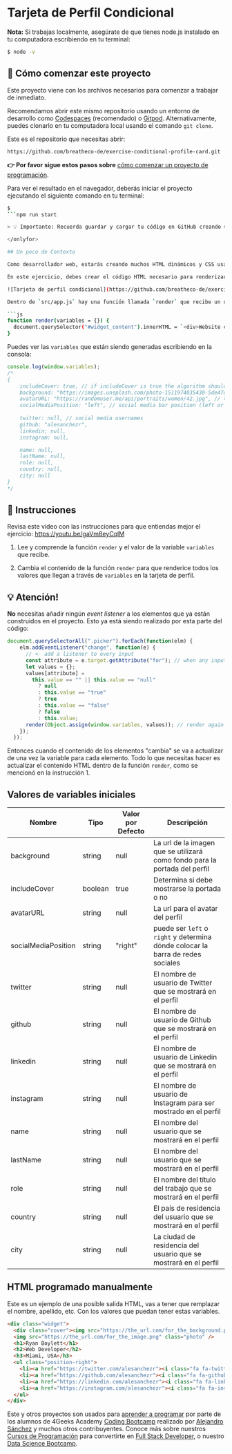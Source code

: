 <!--hide-->
# Tarjeta de Perfil Condicional
<!--endhide-->

**Nota:** Si trabajas localmente, asegúrate de que tienes node.js instalado en tu computadora escribiendo en tu terminal:

```bash
$ node -v
```

<onlyfor saas="false" withBanner="false">

## 🌱 Cómo comenzar este proyecto

Este proyecto viene con los archivos necesarios para comenzar a trabajar de inmediato.

Recomendamos abrir este mismo repositorio usando un entorno de desarrollo como [Codespaces](https://4geeks.com/es/lesson/tutorial-de-github-codespaces) (recomendado) o [Gitpod](https://4geeks.com/es/lesson/como-utilizar-gitpod). Alternativamente, puedes clonarlo en tu computadora local usando el comando `git clone`.

Este es el repositorio que necesitas abrir:

```text
https://github.com/breatheco-de/exercise-conditional-profile-card.git
```

**👉 Por favor sigue estos pasos sobre** [cómo comenzar un proyecto de programación](https://4geeks.com/es/lesson/como-comenzar-un-proyecto-de-codificacion).

Para ver el resultado en el navegador, deberás iniciar el proyecto ejecutando el siguiente comando en tu terminal:
```bash
$ 
```npm run start

> 💡 Importante: Recuerda guardar y cargar tu código en GitHub creando un nuevo repositorio, actualizando el remoto (`git remote set-url origin <your new url>`) y cargando el código en su nuevo repositorio usando los comandos `add`, `commit` y `push` desde el terminal git.

</onlyfor>

## Un poco de Contexto

Como desarrollador web, estarás creando muchos HTML dinámicos y CSS usando algoritmos de JavaScript.

En este ejercicio, debes crear el código HTML necesario para renderizar una tarjeta de perfil en función de una serie de variables que pueden cambiar. Aquí hay un ejemplo:

![Tarjeta de perfil condicional](https://github.com/breatheco-de/exercise-conditional-profile-card/raw/master/preview.gif?raw=true)

Dentro de `src/app.js` hay una función llamada `render` que recibe un objeto `variables` y contiene la lógica para crear la mayoría del código HTML de nuestro sitio web.

```js
function render(variables = {}) {
  document.querySelector("#widget_content").innerHTML = `<div>Website code</div>`;
}
```

Puedes ver las `variables` que están siendo generadas escribiendo en la consola:

```js
console.log(window.variables);
/*
{
    includeCover: true, // if includeCover is true the algorithm should show the cover image
    background: "https://images.unsplash.com/photo-1511974035430-5de47d3b95da", // this is the image's url that will be used as a background for the profile cover
    avatarURL: "https://randomuser.me/api/portraits/women/42.jpg", // this is the url for the profile avatar
    socialMediaPosition: "left", // social media bar position (left or right)
    
    twitter: null, // social media usernames
    github: "alesanchezr",
    linkedin: null,
    instagram: null,

    name: null,
    lastName: null,
    role: null,
    country: null,
    city: null
}
*/
```

## 📝 Instrucciones

Revisa este video con las instrucciones para que entiendas mejor el ejercicio: https://youtu.be/gaVm8eyCqlM

1. Lee y comprende la función `render` y el valor de la variable `variables` que recibe.

2. Cambia el contenido de la función `render` para que renderice todos los valores que llegan a través de `variables` en la tarjeta de perfil.

## 💡 Atención!

**No** necesitas añadir ningún *event listener* a los elementos que ya están construidos en el proyecto. Esto ya está siendo realizado por esta parte del código:

```javascript
document.querySelectorAll(".picker").forEach(function(elm) {
    elm.addEventListener("change", function(e) {
      // <- add a listener to every input
      const attribute = e.target.getAttribute("for"); // when any input changes, collect the value
      let values = {};
      values[attribute] =
        this.value == "" || this.value == "null"
          ? null
          : this.value == "true"
          ? true
          : this.value == "false"
          ? false
          : this.value;
      render(Object.assign(window.variables, values)); // render again the card with new values
    });
  });
```

Entonces cuando el contenido de los elementos "cambia" se va a actualizar de una vez la variable para cada elemento. Todo lo que necesitas hacer es actualizar el contenido HTML dentro de la función `render`, como se mencionó en la instrucción 1.

## Valores de variables iniciales

| Nombre | Tipo | Valor por Defecto | Descripción |
| --- | --- | --- | --- |
| background | string | null | La url de la imagen que se utilizará como fondo para la portada del perfil |
| includeCover | boolean | true | Determina si debe mostrarse la portada o no |
| avatarURL | string | null | La url para el avatar del perfil |
| socialMediaPosition | string | "right" | puede ser `left` o` right` y determina dónde colocar la barra de redes sociales |
| twitter | string | null | El nombre de usuario de Twitter que se mostrará en el perfil |
| github | string | null | El nombre de usuario de Github que se mostrará en el perfil |
| linkedin | string | null | El nombre de usuario de Linkedin que se mostrará en el perfil |
| instagram | string | null | El nombre de usuario de Instagram para ser mostrado en el perfil |
| name | string | null | El nombre del usuario que se mostrará en el perfil |
| lastName | string | null | El nombre del usuario que se mostrará en el perfil |
| role | string | null | El nombre del título del trabajo que se mostrará en el perfil |
| country | string | null | El país de residencia del usuario que se mostrará en el perfil |
| city | string | null | La ciudad de residencia del usuario que se mostrará en el perfil |

## HTML programado manualmente

Este es un ejemplo de una posible salida HTML, vas a tener que remplazar el nombre, apellido, etc. Con los valores que puedan tener estas variables.

```html
<div class="widget">
  <div class="cover"><img src="https://the_url.com/for_the_background.png" /></div>
  <img src="https://the_url.com/for_the_image.png" class="photo" />
  <h1>Ryan Boylett</h1>
  <h2>Web Developer</h2>
  <h3>Miami, USA</h3>
  <ul class="position-right">
    <li><a href="https://twitter.com/alesanchezr"><i class="fa fa-twitter"></i></a></li>
    <li><a href="https://github.com/alesanchezr"><i class="fa fa-github"></i></a></li>
    <li><a href="https://linkedin.com/alesanchezr"><i class="fa fa-linkedin"></i></a></li>
    <li><a href="https://instagram.com/alesanchezr"><i class="fa fa-instagram"></i></a></li>
  </ul>
</div>
```

Este y otros proyectos son usados para [aprender a programar](https://4geeksacademy.com/es/aprender-a-programar/aprender-a-programar-desde-cero) por parte de los alumnos de 4Geeks Academy [Coding Bootcamp](https://4geeksacademy.com/us/coding-bootcamp) realizado por [Alejandro Sánchez](https://twitter.com/alesanchezr) y muchos otros contribuyentes. Conoce más sobre nuestros [Cursos de Programación](https://4geeksacademy.com/es/curso-de-programacion-desde-cero?lang=es) para convertirte en [Full Stack Developer](https://4geeksacademy.com/es/coding-bootcamps/desarrollador-full-stack/?lang=es), o nuestro [Data Science Bootcamp](https://4geeksacademy.com/es/coding-bootcamps/curso-datascience-machine-learning).
